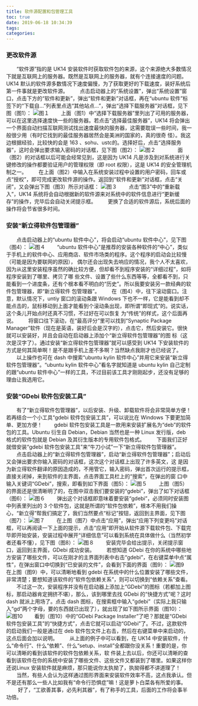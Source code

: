 ```yaml
---
title: 软件源配置和包管理工具
toc: true
date: 2019-06-18 10:34:39
tags:
categories:
---
```


### 更改软件源
　　“软件源”指的是 UK14 安装软件时获取软件包的来源，这个来源绝大多数情况下就是互联网上的服务器。既然是互联网上的服务器，就有个连接速度的问题。UK14 默认的软件源多数情况下速度偏慢，为了获取更好的下载速度，装好系统后第一件事就是更改软件源。
　　点击启动器上的“系统设置”，弹出“系统设置”窗口，点击下方的“软件和更新”，弹出“软件和更新”对话框，再在“ubuntu 软件”标签下的“下载自…”列表里点选“其他站点…”，弹出“选择下载服务器”对话框，见下图（图1）：
![图１](https://www.ubuntukylin.com/ukylin/data/attachment/forum/201406/25/220315ynqc2qocvcqqf8q9.jpg)
　　上面（图1）中“选择下载服务器”里列出了可用的服务器，可以在这里选择速度快一些的服务器。若点击“选择最佳服务器”，UK14 将会弹出一个界面自动扫描互联网测试找出速度最快的服务器，这需要耽误一些时间，我一般很少用（有时它找到的最佳服务器居然会是美洲的国家的，真的很奇 怪）。我这边根据经验，比较快的会是 163 、sohu、ustc的。选择好后，点击“选择服务器”，这时会弹出要求输入密码的对话框，见下图（图2）：
![图２](https://www.ubuntukylin.com/ukylin/data/attachment/forum/201406/25/220344bdq5dr4y4n1nqrse.jpg)　　
　　面（图2）的对话框以后可能会经常见到，这是因为 UK14 凡是涉及到对系统进行关键修改的操作都要验证用户的管理权限（即 root 权限），这是 UK14 的安全管理机制之一。
　　在上面（图2）中输入在系统安装过程中设置的用户密码，回车或点“授权”，即可完成更改软件源的操作。返回到“软件和更新”对话框，点击“关闭”，又会弹出下图（图3）所示对话框：
![图３](https://www.ubuntukylin.com/ukylin/data/attachment/forum/201406/25/220425tuj5u5tu4jc9kald.jpg)
　　点击“图3”中的“重新载入”，UK14 系统将会自动根据新的软件源来对系统中的软件信息进行“更新缓存”的操作，完毕后会自动关闭提示框。
　　更换了合适的软件源后，系统后面的操作将会节省很多时间。

### 安装“新立得软件包管理器”
　　点击启动器上的“ubuntu 软件中心”，将会启动“ubuntu 软件中心”，见下图（图4）：
![图４](https://www.ubuntukylin.com/ukylin/data/attachment/forum/201406/25/220501hz455yi2v5qkqwoh.jpg)
　　“ubuntu 软件中心”是推荐的安装各种软件的“中心”，类似于手机上的软件中心、应用商店、软件市场类的程序。这个程序的启动会比较慢（可能是因为要联网的原因）， 偶尔还会出现失去响应的情况，我个人不太喜欢，因为从这里安装程序虽然的确比较方便，但却看不到程序安装的“详细过程”，如将程序安装到了哪里、拷贝了哪 些文件、设置了些什么东西等等，全都看不到，只能看到一个进度条，还有个根本看不明白的“历史”。所以我要安装另一款经典的软件包管理器，即“新立得软件 包管理器”。
　　在（图4）中，往下滚动窗口。注意，默认情况下，untiy 窗口的滚动条跟 Windows 下也不一样，它是能看到却不能点击的，鼠标移动到上面才能看到个滚动条出现，即所谓“即现式”的。说实话，这个条儿开始点时还真不习惯，不过好在可以恢复 为“传统”的样式，这个后面再说。
　　将窗口往下滚动，在“最高评分”里可以找到“Synaptic Package Manager”软件（现在是英语，装好后会是汉字的），点击它，然后安装它。很快就可以安装好，并且会自动在启动器上添加个“新立得软件包管理器”的图 标（这次是汉字了）。通过安装“新立得软件包管理器”就可以感受到 UK14 下安装软件的方式是何其简单啊！是不是跟手机上差不多啊？当然缺点我刚才也已经说了。
　　以上操作也可在 dash 中搜索“ubuntu kylin 软件中心”并用它来安装“新立得软件包管理器”。“ubuntu kylin 软件中心”看名字就知道是 ubuntu kylin 自己定制的跟“ubuntu 软件中心”一样的工具，不过目前该工具才刚刚起步，还没有足够的理由让我选用它。

### 安装“GDebi 软件包安装工具”
　　有了“新立得软件包管理器”，以后安装、升级、卸载软件将会非常简单方便！若再结合一个小工具“gdebi 软件包安装工具”，可以说比在 Windows 下要更加简单、更加方便！
　　gdebi 软件包安装工具是一款用来安装扩展名为“deb”的软件包的工具。Ubuntu 衍生自 Debian，Debian 当然也是一种 Linux 发行版，deb 格式的软件包就是 Debian 及其衍生版本的专用软件包格式。
　　下面我们正好就借安装“gdebi 软件包安装工具”来“牛刀小试”一下“新立得软件包管理器”。
　　点击启动器上的“新立得软件包管理器”，启动“新立得软件包管理器”；启动后又会弹出要求你输入密码的对话框，这次这个对话框上出现了许多英文，这 是因为新立得软件翻译的原因造成的，不用管它，输入密码，弹出首次运行的提示框，直接关闭掉，来到软件的主界面，点击界面工具栏上的“搜索”，在弹出的窗 口中输入关键词“GDebi”，搜索，即看到如下界面（图5）：
![图５](https://www.ubuntukylin.com/ukylin/data/attachment/forum/201406/25/220732etgddezze56852gm.jpg)
　　上图（图5）的界面还是很清晰明了的，在图中双击我们要安装的“gdebi”，弹出了如下对话框（图6）：
![图６](https://www.ubuntukylin.com/ukylin/data/attachment/forum/201406/25/220814m7twwfprb5f10xzy.jpg)
　　弹出这个对话框即意味着要安装“gdebi”，必须同时安装图中列表里列出的 3 个软件包，这就是所谓的“软件包依赖”，根本不用我们操心，“新立得”帮我们搞定了，我们当然要点“标记”按钮，返回到主界面，见下图（图7）：
![图７](https://www.ubuntukylin.com/ukylin/data/attachment/forum/201406/25/220853d11h0hiwtwzpy2q2.jpg)
　　在上图（图7）中点击“应用”，弹出“应用下列变更吗”对话框，可以再阅读一下上面的提示，点击“应用”即开始从软件源下载软件包、下载完毕即开始安装，安装过程中展开“详细信息”可以看到系统在具体做什么（当然初学者还看不懂），见下图（图8）：
![图８](https://www.ubuntukylin.com/ukylin/data/attachment/forum/201406/25/220915olwtqqx5wvywv4x8.jpg)
　　安装完毕会给出提示，关闭提示窗口，返回到主界面，GDebi 成功安装。
　　若想知道 GDebi 在你的系统中哪些地方安装了哪些文件，可以在刚才的主界面列表中右击“gdebi”，在右键菜单中点“属性”，在弹出窗口中切换到“已安装的文件”，会看到下面的界面（图9）：
![图9](https://www.ubuntukylin.com/ukylin/data/attachment/forum/201406/25/220957rduek6wekkkkdzj6.jpg)
　　在上图（图9）中，可以清晰地看到 gdebi 在系统中的什么位置安装了哪些文件，非常清楚；要想知道该软件的“软件包依赖关系”，则可以切换到“依赖关系”查看。
　　不过这一次，安装程序并没有在启动器上添加上“GDebi”的图标（若都加上图标，那启动器肯定拥挤不堪），那么，该到哪里去找 GDebi 的“快捷方式”呢？这时 dash 就派上用场了。点击 dash 图标，在搜索框中输入“gdebi”（实际上我只输入“gd”两个字母，要的东西就已出现了），就出现了如下图所示界面（图10）：
![图10](https://www.ubuntukylin.com/ukylin/data/attachment/forum/201406/25/221035r7rzwy5kw8ki66yj.jpg)
　　看到（图10）中的“GDebi Package Installer”了吧？那就是“GDebi 软件包安装工具”的“快捷方式”，点击它就可以启动“GDebi”了。不过，这款软件的启动我们一般是通过在 deb 软件包文件上右击，然后在右键菜单中来启动的，这点后面会加以说明。
　　从上面的例子中可以看到，在 UK14 中安装软件，什么“命令行”、什么“依赖”、什么“setup、install”全都跟你没关系！重要的是，你可以清晰的看到该软件的软件包依赖关系，软 件装上去以后，你还可以清晰的查看到该软件在你的系统中安装了哪些文件、这些文件又都装到了哪里。如果这样你还说Linux 安装软件就是麻烦，那只能说你太执拗了，执拗得都不讲道理了！
　　当然，有些人会认为这样通过图形界面来安装软件效率不高，这点我承认。但不是还有那么一些人比如我有“命令行恐惧症”嘛！这是萝卜白菜各有所爱的事。
　　 好了，“工欲善其事，必先利其器”，有了称手的工具，后面的工作将会事半功倍。 
